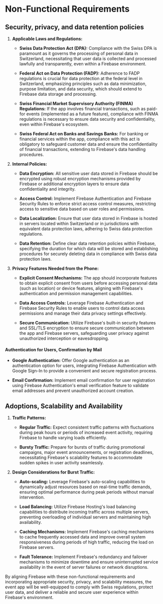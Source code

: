# Non-Functional Requirements

## Security, privacy, and data retention policies


1. **Applicable Laws and Regulations:**


   - **Swiss Data Protection Act (DPA):** Compliance with the Swiss DPA is paramount as it governs the processing of personal data in Switzerland, necessitating that user data is collected and processed lawfully and transparently, even within a Firebase environment.


   - **Federal Act on Data Protection (FADP):** Adherence to FADP regulations is crucial for data protection at the federal level in Switzerland, emphasizing principles such as data minimization, purpose limitation, and data security, which should extend to Firebase data storage and processing.


   - **Swiss Financial Market Supervisory Authority (FINMA) Regulations:** If the app involves financial transactions, such as paid-for events (implemented as a future feature), compliance with FINMA regulations is necessary to ensure data security and confidentiality, even within Firebase's ecosystem.


   - **Swiss Federal Act on Banks and Savings Banks:** For banking or financial services within the app, compliance with this act is obligatory to safeguard customer data and ensure the confidentiality of financial transactions, extending to Firebase's data handling procedures.


2. **Internal Policies:**


   - **Data Encryption:** All sensitive user data stored in Firebase should be encrypted using robust encryption mechanisms provided by Firebase or additional encryption layers to ensure data confidentiality and integrity.


   - **Access Control:** Implement Firebase Authentication and Firebase Security Rules to enforce strict access control measures, restricting access to sensitive data based on user roles and permissions.


   - **Data Localization:** Ensure that user data stored in Firebase is hosted in servers located within Switzerland or in jurisdictions with equivalent data protection laws, adhering to Swiss data protection regulations.


   - **Data Retention:** Define clear data retention policies within Firebase, specifying the duration for which data will be stored and establishing procedures for securely deleting data in compliance with Swiss data protection laws.


3. **Privacy Features Needed from the Phone:**

   - **Explicit Consent Mechanisms:** The app should incorporate features to obtain explicit consent from users before accessing personal data (such as location) or device features, aligning with Firebase's authentication and permission management capabilities.


   - **Data Access Controls:** Leverage Firebase Authentication and Firebase Security Rules to enable users to control data access permissions and manage their data privacy settings effectively.


   - **Secure Communication:** Utilize Firebase's built-in security features and SSL/TLS encryption to ensure secure communication between the app and Firebase servers, safeguarding user privacy against unauthorized interception or eavesdropping.


#### Authentication for Users, Confirmation by Mail


   - **Google Authentication:** Offer Google authentication as an authentication option for users, integrating Firebase Authentication with Google Sign-In to provide a convenient and secure registration process.


   - **Email Confirmation:** Implement email confirmation for user registration using Firebase Authentication's email verification feature to validate email addresses and prevent unauthorized account creation.


## Adoptions, Scalability and Availability


1. **Traffic Patterns:**


   - **Regular Traffic:** Expect consistent traffic patterns with fluctuations during peak hours or periods of increased event activity, requiring Firebase to handle varying loads efficiently.


   - **Bursty Traffic:** Prepare for bursts of traffic during promotional campaigns, major event announcements, or registration deadlines, necessitating Firebase's scalability features to accommodate sudden spikes in user activity seamlessly.


2. **Design Considerations for Burst Traffic:**


   - **Auto-scaling:** Leverage Firebase's auto-scaling capabilities to dynamically adjust resources based on real-time traffic demands, ensuring optimal performance during peak periods without manual intervention.


   - **Load Balancing:** Utilize Firebase Hosting's load balancing capabilities to distribute incoming traffic across multiple servers, preventing overloading of individual servers and maintaining high availability.


   - **Caching Mechanisms:** Implement Firebase's caching mechanisms to cache frequently accessed data and improve overall system responsiveness during periods of high traffic, reducing the load on Firebase servers.


   - **Fault Tolerance:** Implement Firebase's redundancy and failover mechanisms to minimize downtime and ensure uninterrupted service availability in the event of server failures or network disruptions.


By aligning Firebase with these non-functional requirements and incorporating appropriate security, privacy, and scalability measures, the event app will be well-equipped to comply with Swiss regulations, protect user data, and deliver a reliable and secure user experience within Firebase's environment.
